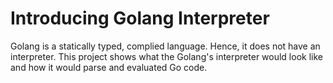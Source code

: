 # Introducing Golang Interpreter

Golang is a statically typed, complied language. Hence, it does not have an interpreter. This project shows what the Golang's interpreter would look like and how it would parse and evaluated Go code.

